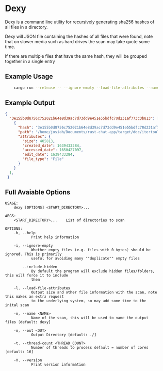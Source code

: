 # Dexy

Dexy is a command line utility for recursively generating sha256 hashes of all files in a directory.

Dexy will JSON file containing the hashes of all files that were found, note that on slower media such as hard drives the scan may take quote some time. 

If there are multiple files that have the same hash, they will be grouped together in a single entry

## Example Usage
```bash
    cargo run --release -- --ignore-empty --load-file-attributes --name docs /home/$USER/Documents
```
## Example Output
```json
{
  "3e155b0d8756c752021b64e8d39ac7d73dd9e451e55bdfc70d231af773c3b813": [
    {
      "hash": "3e155b0d8756c752021b64e8d39ac7d73dd9e451e55bdfc70d231af773c3b813",
      "path": "/home/josiah/Documents/rust-chat-app/target/doc/itertools/structs/struct.PadUsing.html",
      "attributes": {
        "size": 405813,
        "created_date": 1639433284,
        "accessed_date": 1650427097,
        "edit_date": 1639433284,
        "file_type": "File"
      }
    }
  ],
 }
```


## Full Avaiable Options
```
USAGE:
    dexy [OPTIONS] <START_DIRECTORY>...

ARGS:
    <START_DIRECTORY>...    List of directories to scan

OPTIONS:
    -h, --help
            Print help information

    -i, --ignore-empty
            Whether empty files (e.g. files with 0 bytes) should be ignored. This is primarily
            useful for avoiding many ""duplicate"" empty files

        --include-hidden
            By default the program will exclude hidden files/folders, this will force it to include
            them

    -l, --load-file-attributes
            Output size and other file information with the scan, note this makes an extra request
            to the underlying system, so may add some time to the inital scan

    -n, --name <NAME>
            Name of the scan, this will be used to name the output files [default: dexy]

    -o, --out <OUT>
            Output Directory [default: ./]

    -t, --thread-count <THREAD_COUNT>
            Number of threads to process default = number of cores [default: 16]

    -V, --version
            Print version information
```
